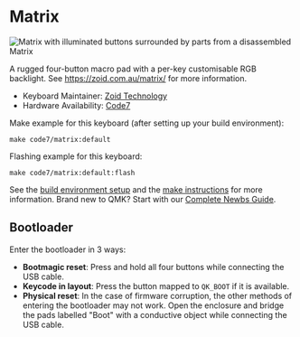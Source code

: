 # Matrix

![Matrix with illuminated buttons surrounded by parts from a disassembled Matrix](https://static.code7.au/matrix/scene.png)

A rugged four-button macro pad with a per-key customisable RGB backlight. See https://zoid.com.au/matrix/ for more information.

* Keyboard Maintainer: [Zoid Technology](https://github.com/ZoidTechnology)
* Hardware Availability: [Code7](https://code7.au/)

Make example for this keyboard (after setting up your build environment):

    make code7/matrix:default

Flashing example for this keyboard:

    make code7/matrix:default:flash

See the [build environment setup](https://docs.qmk.fm/#/getting_started_build_tools) and the [make instructions](https://docs.qmk.fm/#/getting_started_make_guide) for more information. Brand new to QMK? Start with our [Complete Newbs Guide](https://docs.qmk.fm/#/newbs).

## Bootloader

Enter the bootloader in 3 ways:

* **Bootmagic reset**: Press and hold all four buttons while connecting the USB cable.
* **Keycode in layout**: Press the button mapped to `QK_BOOT` if it is available.
* **Physical reset**: In the case of firmware corruption, the other methods of entering the bootloader may not work. Open the enclosure and bridge the pads labelled "Boot" with a conductive object while connecting the USB cable.
